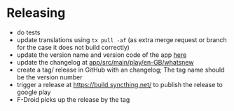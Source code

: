 # Releasing

- do tests
- update translations using ``tx pull -af`` (as extra merge request or branch for the case it does not build correctly)
- update the version name and version code of the app [here](https://github.com/syncthing/syncthing-lite/blob/master/app/build.gradle)
- update the changelog at [app/src/main/play/en-GB/whatsnew](https://github.com/syncthing/syncthing-lite/blob/master/app/src/main/play/en-GB/whatsnew)
- create a tag/ release in GitHub with an changelog; The tag name should be the version number
- trigger a release at <https://build.syncthing.net/> to publish the release to google play
- F-Droid picks up the release by the tag

